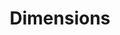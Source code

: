 ---
bigquery: https://console.cloud.google.com/bigquery?p=covid-19-dimensions-ai&page=table&d=data&t=publications
contributors: Digital Science, https://www.digital-science.com/
cost: Free for personal, non-commercial use.
description: Dimensions contains more than 100 million publications, ranging from
  articles published in scholarly journals, books and book chapters, to preprints
  and conference proceedings. All publications are contextualized with linked data
  sets, funding, publications, patents, clinical trials, and policy documents. You
  can also view associated categories, funders, institutions, and researcher profiles.
documentation: https://docs.dimensions.ai/bigquery/index.html
last_edit: Mon, 04 Apr 2022 19:04:00 GMT
location: https://www.dimensions.ai/products/free/
maintained_by: Digital Science, https://www.digital-science.com/
schema_fields: '[''type'', ''labels'', ''research_orgs'', ''patent_ids'', ''arxiv_id'',
  ''phase'', ''active_years'', ''application_number'', ''priority_date'', ''address'',
  ''interventions'', ''category_for'', ''funder_org_cities'', ''current_assignee_countries'',
  ''publisher'', ''family_id'', ''pmcid'', ''supporting_grant_ids'', ''researcher_ids'',
  ''created_date'', ''start_year'', ''publication_date'', ''source_id'', ''category_hrcs_hc'',
  ''legal_events'', ''reference_ids'', ''open_access_categories_v2'', ''altmetrics'',
  ''associated_publication_pmid'', ''category_icrp_ct'', ''granted_date'', ''category_hrcs_rac'',
  ''date_inserted'', ''start_date'', ''volume'', ''original_assignee_countries'',
  ''conference'', ''grant_number'', ''date_modified'', ''language'', ''email_address'',
  ''filing_date'', ''category_hra'', ''relationships'', ''authors'', ''isbn'', ''repository_id'',
  ''assignee_orgs'', ''clinical_trial_ids'', ''date_imported_gbq'', ''acronym'', ''categories'',
  ''original_title'', ''funding_chf'', ''funding_eur'', ''family_members_ids'', ''resulting_publication_doi'',
  ''editors'', ''expiration_year'', ''citation_string'', ''category_bra'', ''mesh_headings'',
  ''brief_title'', ''embargo_date'', ''inventor_names'', ''repository_url'', ''license'',
  ''priority_year'', ''filing_year'', ''category_sdg'', ''registry'', ''funding_nzd'',
  ''publication_ids'', ''current_assignee_orgs'', ''granted_year'', ''family_count'',
  ''ipcr'', ''funding_jpy'', ''funding_usd'', ''associated_publication_id'', ''publication_year'',
  ''category_uoa'', ''subtitles'', ''funding_amount'', ''citations'', ''funder_org_state_codes'',
  ''doi'', ''acronyms'', ''current_assignee'', ''funder_orgs'', ''links'', ''external_ids'',
  ''journal_lists'', ''funding_currency'', ''citations_count'', ''research_org_state_codes'',
  ''repository_name'', ''research_org_cities'', ''investigators'', ''end_date'', ''end_year'',
  ''mesh_terms'', ''research_org_countries'', ''id'', ''foa_number'', ''name'', ''resulting_publication_ids'',
  ''legal_status'', ''eisbn'', ''assignee_countries'', ''aliases'', ''date_normal'',
  ''gender'', ''category_icrp_cso'', ''kind'', ''year'', ''status'', ''issue'', ''research_org_country_names'',
  ''title'', ''description'', ''organisation_details'', ''funding_details'', ''date_online'',
  ''jurisdiction'', ''category_rcdc'', ''types'', ''research_org_city_names'', ''original_assignee'',
  ''wikipedia_url'', ''cpc'', ''concepts'', ''associated_grant_ids'', ''funding_aud'',
  ''journal'', ''date_print'', ''acknowledgements'', ''book_series_title'', ''funding_cny'',
  ''linkout'', ''abstract'', ''funding_cad'', ''established'', ''associated_publication_arxiv_id'',
  ''open_access_categories'', ''filing_status'', ''research_org_state_names'', ''parent_id'',
  ''funding_gbp'', ''conditions'', ''funder_org_acronyms'', ''cited_by_ids'', ''expiration_date'',
  ''original_abstract'', ''proceedings_title'', ''date'', ''funder_countries'', ''pmid'',
  ''pages'', ''funder_org'', ''associated_publication_doi'', ''funder_org_countries'',
  ''original_assignee_orgs'', ''book_title'', ''metrics'']'
shortname: dimensions
tags:
- scholarly literature
- patents
- funding
- clinical trials
- academic profiles
terms_of_use: 'Use of both the Dimensions COVID-19 dataset and full Dimensions dataset
  are subject to the Dimensions Terms of use: https://www.dimensions.ai/policies-terms-legal '
title: Dimensions
uuid: dcff88bd-fe6b-4fdb-8159-809bf9d7bc1c
---